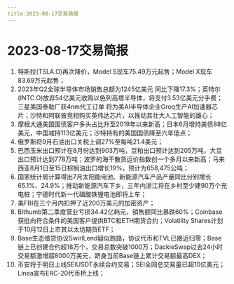 ```yaml
---
title:2023-08-17交易简报
---
```

# 2023-08-17交易简报
1. 特斯拉(TSLA.O)再次降价，Model S现车75.49万元起售；Model X现车83.69万元起售；
2. 2023年Q2全球半导体市场销售总额为1245亿美元 同比下降17.3%；英特尔(INTC.O)放弃54亿美元收购以色列高塔半导体，将支付3.53亿美元分手费；三星美国泰勒厂获4nm代工订单 将为美AI半导体企业Groq生产AI加速器芯片；沙特和阿联酋竞相购买英伟达芯片，以推动其壮大人工智能的雄心；
3. 摩根大通美国国债客户多头占比升至2019年以来新高；日本6月增持美债88亿美元，中国减持113亿美元；沙特持有的美国国债降至六年低点；
4. 俄罗斯将9月石油出口关税上调27%至每吨21.4美元；
5. 巴西玉米出口预计在8月份达到903万吨，豆粕出口预计达到205万吨，大豆出口预计达到778万吨；波罗的海干散货运价指数创一个多月以来新高；马来西亚8月1日至15日棕榈油出口增长19%，预计为658,475公吨；
6. 国家统计局计算得出7月太阳能电池、新能源汽车产品产量同比分别增长65.1%、24.9%；推动新能源汽车下乡，三年内浙江将在乡村至少建90万个充电桩；宁德时代新一代磷酸铁锂电池即将上车；
7. 美FBI在三个月内扣押了近200万美元的加密资产；
8. Bithumb第二季度营业亏损34.42亿韩元，销售额同比暴跌60%；Coinbase获批向符合条件的美国客户提供BTC和ETH期货合约；Volatility Shares计划于10月12日上市其以太坊期货ETF；
9. Base生态借贷协议SwirlLend疑似跑路，协议代币和TVL已接近归零；Base 链上已创建合约超18万个，交易总数突破1000万；DackieSwap过去24小时交易额激增超8000万美元，跻身当前Base链上累计交易额最高DEX；
10. 币安将于明日上线SEIUSDT永续合约交易；SEI全网总交易量已超10亿美元；Linea宣布ERC-20代币桥上线；
